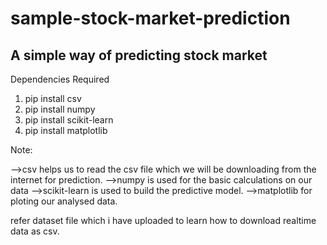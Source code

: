 # sample-stock-market-prediction
A simple way of predicting stock market
----------------------------------------------------------------------------------------------------------

Dependencies Required

1. pip install csv
2. pip install numpy
3. pip install scikit-learn
4. pip install matplotlib

Note: 

-->csv helps us to read the csv file which we will be downloading from the internet for prediction.
-->numpy is used for the basic calculations on our data
-->scikit-learn is used to build the predictive model.
-->matplotlib for ploting our analysed data.

refer dataset file which i have uploaded to learn how to download realtime data as csv.


